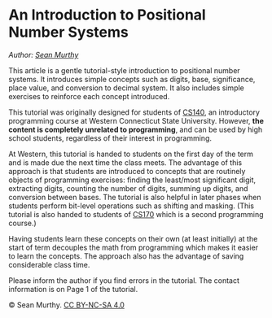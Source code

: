 # An Introduction to Positional Number Systems

*Author: [Sean Murthy](https://sites.wcsu.edu/murthys/)*

This article is a gentle tutorial-style introduction to positional number systems. It introduces simple concepts such as digits, base, significance, place value, and conversion to decimal system. It also includes simple exercises to reinforce each concept introduced. 

This tutorial was originally designed for students of [CS140](https://sites.wcsu.edu/murthys/teaching/cs140/), an introductory programming course at Western Connecticut State University. However, **the content is completely unrelated to programming**, and can be used by high school students, regardless of their interest in programming.

At Western, this tutorial is handed to students on the first day of the term and is made due the next time the class meets. The advantage of this approach is that students are introduced to concepts that are routinely objects of programming exercises: finding the least/most significant digit, extracting digits, counting the number of digits, summing up digits, and conversion between bases. The tutorial is also helpful in  later phases when students perform bit-level operations such as shifting and masking. (This tutorial is also handed to students of [CS170](https://sites.wcsu.edu/murthys/teaching/cs170/) which is a second programming course.)

Having  students learn these concepts on their own (at least initially) at the start of term  decouples the math from programming which  makes it easier to learn the concepts. The approach also has the advantage of saving considerable class time.

Please inform the author if you find errors in the tutorial. The contact information is on Page 1 of the tutorial.

© Sean Murthy. [CC BY-NC-SA 4.0](https://creativecommons.org/licenses/by-nc-sa/4.0/)

